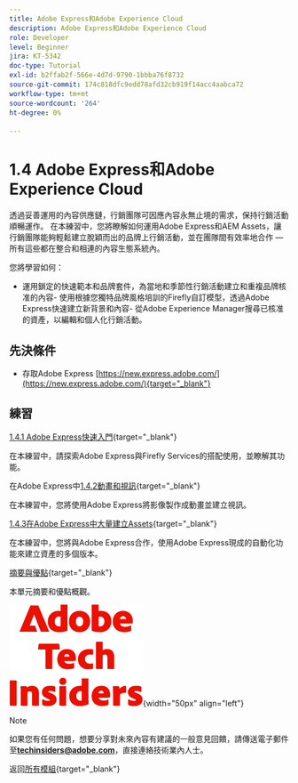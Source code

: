 ```yaml
---
title: Adobe Express和Adobe Experience Cloud
description: Adobe Express和Adobe Experience Cloud
role: Developer
level: Beginner
jira: KT-5342
doc-type: Tutorial
exl-id: b2ffab2f-566e-4d7d-9790-1bbba76f8732
source-git-commit: 174c818dfc9edd78afd32cb919f14acc4aabca72
workflow-type: tm+mt
source-wordcount: '264'
ht-degree: 0%

---
```


# 1.4 Adobe Express和Adobe Experience Cloud

透過妥善運用的內容供應鏈，行銷團隊可因應內容永無止境的需求，保持行銷活動順暢運作。 在本練習中，您將瞭解如何運用Adobe Express和AEM Assets，讓行銷團隊能夠輕鬆建立脫穎而出的品牌上行銷活動，並在團隊間有效率地合作 — 所有這些都在整合和相連的內容生態系統內。

您將學習如何：

- 運用鎖定的快速範本和品牌套件，為當地和季節性行銷活動建立和重複品牌核准的內容- 使用根據您獨特品牌風格培訓的Firefly自訂模型，透過Adobe Express快速建立新背景和內容- 從Adobe Experience Manager搜尋已核准的資產，以編輯和個人化行銷活動。

## 先決條件

- 存取Adobe Express [https://new.express.adobe.com/](https://new.express.adobe.com/){target="_blank"}

## 練習

[1.4.1 Adobe Express快速入門](./ex1.md){target="_blank"}

在本練習中，請探索Adobe Express與Firefly Services的搭配使用，並瞭解其功能。

在Adobe Express中[1.4.2動畫和視訊](./ex2.md){target="_blank"}

在本練習中，您將使用Adobe Express將影像製作成動畫並建立視訊。

[1.4.3在Adobe Express中大量建立Assets](./ex3.md){target="_blank"}

在本練習中，您將與Adobe Express合作，使用Adobe Express現成的自動化功能來建立資產的多個版本。

[摘要與優點](./summary.md){target="_blank"}

本單元摘要和優點概觀。

![技術內部人士](./../../../assets/images/techinsiders.png){width="50px" align="left"}

>[!NOTE]
>
>如果您有任何問題，想要分享對未來內容有建議的一般意見回饋，請傳送電子郵件至&#x200B;**techinsiders@adobe.com**，直接連絡技術業內人士。

返回[所有模組](../../../overview.md){target="_blank"}
